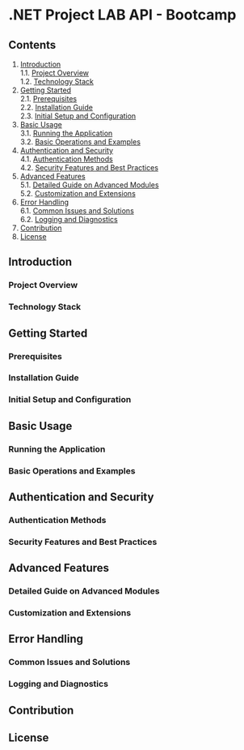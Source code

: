 # .NET Project LAB API -  Bootcamp

## Contents
1. [Introduction](#introduction) <br>
   1.1. [Project Overview](#project-overview) <br>
   1.2. [Technology Stack](#technology-stack) <br>
2. [Getting Started](#getting-started) <br>
   2.1. [Prerequisites](#prerequisites) <br>
   2.2. [Installation Guide](#installation-guide) <br>
   2.3. [Initial Setup and Configuration](#initial-setup-and-configuration) <br>
3. [Basic Usage](#basic-usage) <br>
   3.1. [Running the Application](#running-the-application) <br>
   3.2. [Basic Operations and Examples](#basic-operations-and-examples) <br>
4. [Authentication and Security](#authentication-and-security) <br>
   4.1. [Authentication Methods](#authentication-methods) <br>
   4.2. [Security Features and Best Practices](#security-features-and-best-practices)<br>
5. [Advanced Features](#advanced-features) <br>
   5.1. [Detailed Guide on Advanced Modules](#detailed-guide-on-advanced-modules) <br>
   5.2. [Customization and Extensions](#customization-and-extensions) <br>
6. [Error Handling](#error-handling) <br>
   6.1. [Common Issues and Solutions](#common-issues-and-solutions) <br>
   6.2. [Logging and Diagnostics](#logging-and-diagnostics)<br>
7. [Contribution](#contribution)
8. [License](#license)

## Introduction
### Project Overview


### Technology Stack


## Getting Started
### Prerequisites
### Installation Guide
### Initial Setup and Configuration
## Basic Usage
### Running the Application
### Basic Operations and Examples

## Authentication and Security
### Authentication Methods
### Security Features and Best Practices

## Advanced Features
### Detailed Guide on Advanced Modules
### Customization and Extensions

## Error Handling
### Common Issues and Solutions
### Logging and Diagnostics

## Contribution

## License
